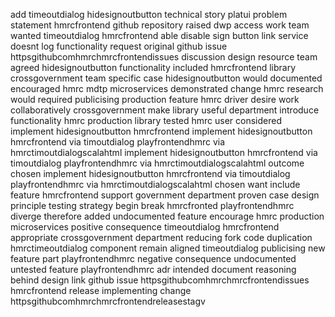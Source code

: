 add timeoutdialog hidesignoutbutton technical story platui problem statement hmrcfrontend github repository raised dwp access work team wanted timeoutdialog hmrcfrontend able disable sign button link service doesnt log functionality request original github issue httpsgithubcomhmrchmrcfrontendissues discussion design resource team agreed hidesignoutbutton functionality included hmrcfrontend library crossgovernment team specific case hidesignoutbutton would documented encouraged hmrc mdtp microservices demonstrated change hmrc research would required publicising production feature hmrc driver desire work collaboratively crossgovernment make library useful department introduce functionality hmrc production library tested hmrc user considered implement hidesignoutbutton hmrcfrontend implement hidesignoutbutton hmrcfrontend via timoutdialog playfrontendhmrc via hmrctimoutdialogscalahtml implement hidesignoutbutton hmrcfrontend via timoutdialog playfrontendhmrc via hmrctimoutdialogscalahtml outcome chosen implement hidesignoutbutton hmrcfrontend via timoutdialog playfrontendhmrc via hmrctimoutdialogscalahtml chosen want include feature hmrcfrontend support government department proven case design principle testing strategy begin break hmrcfronted playfrontendhmrc diverge therefore added undocumented feature encourage hmrc production microservices positive consequence timeoutdialog hmrcfrontend appropriate crossgovernment department reducing fork code duplication hmrctimeoutdialog component remain aligned timeoutdialog publicising new feature part playfrontendhmrc negative consequence undocumented untested feature playfrontendhmrc adr intended document reasoning behind design link github issue httpsgithubcomhmrchmrcfrontendissues hmrcfrontend release implementing change httpsgithubcomhmrchmrcfrontendreleasestagv